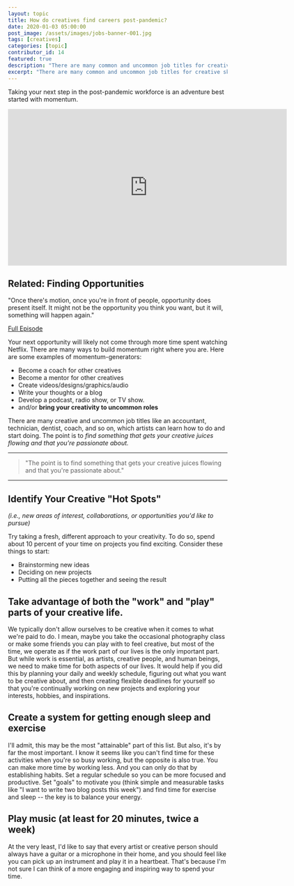 ```yaml
---
layout: topic
title: How do creatives find careers post-pandemic?
date: 2020-01-03 05:00:00
post_image: /assets/images/jobs-banner-001.jpg
tags: [creatives]
categories: [topic]
contributor_id: 14
featured: true
description: "There are many common and uncommon job titles for creative skills..."
excerpt: "There are many common and uncommon job titles for creative skills..."
---
```

<p class="lead">Taking your next step in the post-pandemic workforce is an adventure best started with momentum.</p>

<!-- RELATED VIDEO -->
<div class="row bg-primary text-white py-5 px-3 my-5">
    <div class="col-6 col-md-4">
        <div class="video-responsive square">
            <iframe src="https://share.descript.com/embed/bc4fa35b-13a7-4f53-b496-5bd503a96b3a" width="640" height="360" frameborder="0" allowfullscreen></iframe>
        </div>
    </div>
    <div class="col-6 col-md-8">
        <h2 class="text-white mt-0">Related: Finding Opportunities</h2>
        <p class="lead">"Once there's motion, once you're in front of people, opportunity does present itself. It might not be the opportunity you think you want, but it will, something will happen again."</p>
        <a class="btn btn-secondary" href="/podcast/2020/08/29/david-dolak">Full Episode</a>
    </div>
</div>


Your next opportunity will likely not come through more time spent watching Netflix. There are many ways to build momentum right where you are. Here are some examples of momentum-generators:

- Become a coach for other creatives 
- Become a mentor for other creatives 
- Create videos/designs/graphics/audio 
- Write your thoughts or a blog 
- Develop a podcast, radio show, or TV show. 
- and/or **bring your creativity to uncommon roles**

There are many creative and uncommon job titles like an accountant, technician, dentist, coach, and so on, which artists can learn how to do and start doing. The point is to *find something that gets your creative juices flowing and that you're passionate about.*

<hr class="mt-5" />
<blockquote class="lead">"The point is to find something that gets your creative juices flowing and that you're passionate about."</blockquote>
<hr class="mt-5 mb-5" />

## Identify Your Creative "Hot Spots"
_(i.e., new areas of interest, collaborations, or opportunities you'd like to pursue)_

Try taking a fresh, different approach to your creativity. To do so, spend about 10 percent of your time on projects you find exciting. Consider these things to start:

- Brainstorming new ideas 
- Deciding on new projects 
- Putting all the pieces together and seeing the result 

## Take advantage of both the "work" and "play" parts of your creative life.

We typically don't allow ourselves to be creative when it comes to what we're paid to do. I mean, maybe you take the occasional photography class or make some friends you can play with to feel creative, but most of the time, we operate as if the work part of our lives is the only important part. But while work is essential, as artists, creative people, and human beings, we need to make time for both aspects of our lives. It would help if you did this by planning your daily and weekly schedule, figuring out what you want to be creative about, and then creating flexible deadlines for yourself so that you're continually working on new projects and exploring your interests, hobbies, and inspirations. 

## Create a system for getting enough sleep and exercise 

I'll admit, this may be the most "attainable" part of this list. But also, it's by far the most important. I know it seems like you can't find time for these activities when you're so busy working, but the opposite is also true. You can make more time by working less. And you can only do that by establishing habits. Set a regular schedule so you can be more focused and productive. Set "goals" to motivate you (think simple and measurable tasks like "I want to write two blog posts this week") and find time for exercise and sleep -- the key is to balance your energy.

## Play music (at least for 20 minutes, twice a week) 
At the very least, I'd like to say that every artist or creative person should always have a guitar or a microphone in their home, and you should feel like you can pick up an instrument and play it in a heartbeat. That's because I'm not sure I can think of a more engaging and inspiring way to spend your time.
